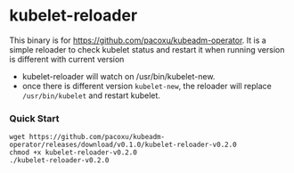 # kubelet-reloader
This binary is for https://github.com/pacoxu/kubeadm-operator.
It is a simple reloader to check kubelet status and restart it when running version is different with current version

- kubelet-reloader will watch on /usr/bin/kubelet-new.
- once there is different version `kubelet-new`, the reloader will replace `/usr/bin/kubelet` and restart kubelet.

### Quick Start

```
wget https://github.com/pacoxu/kubeadm-operator/releases/download/v0.1.0/kubelet-reloader-v0.2.0
chmod +x kubelet-reloader-v0.2.0
./kubelet-reloader-v0.2.0
```
